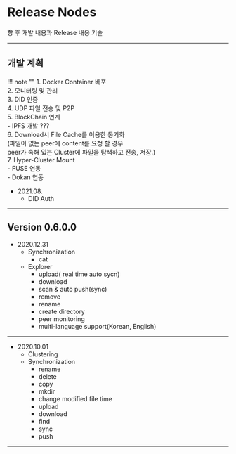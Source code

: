 # Release Nodes 

향 후 개발 내용과 Release 내용 기술

----

## 개발 계획

!!! note ""
    1. Docker Container 배포   
    2. 모니터링 및 관리   
    3. DID 인증   
    4. UDP 파일 전송 및 P2P   
    5. BlockChain 연계     
        - IPFS 개발 ???   
    6. Download시 File Cache를 이용한 동기화      
        (파일이 없는 peer에 content를 요청 할 경우  
        peer가 속해 있는 Cluster에 파일을 탐색하고 전송, 저장.)   
    7. Hyper-Cluster Mount    
        - FUSE 연동   
        - Dokan 연동       

 * 2021.08.
    * DID Auth

----
## Version 0.6.0.0



 * 2020.12.31
    * Synchronization
        * cat
    * Explorer
        * upload( real time auto sycn)
        * download
        * scan & auto push(sync)
        * remove
        * rename
        * create directory
        * peer monitoring
        * multi-language support(Korean, English)

----

 * 2020.10.01
    * Clustering
    * Synchronization
        * rename
        * delete
        * copy
        * mkdir
        * change modified file time
        * upload
        * download
        * find
        * sync
        * push
        
----



